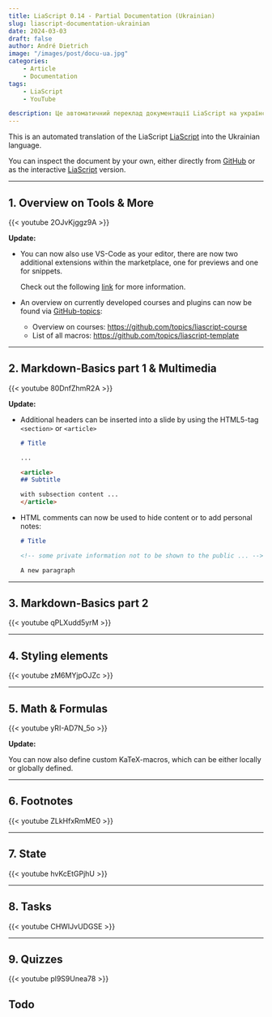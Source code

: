 ```yaml
---
title: LiaScript 0.14 - Partial Documentation (Ukrainian)
slug: liascript-documentation-ukrainian
date: 2024-03-03
draft: false
author: André Dietrich
image: "/images/post/docu-ua.jpg"
categories:
    - Article
    - Documentation
tags:
    - LiaScript
    - YouTube

description: Це автоматичний переклад документації LiaScript на українську мову.
---
```


This is an automated translation of the LiaScript [LiaScript](https://LiaScript.github.io) into the Ukrainian language.

You can inspect the document by your own, either directly from [GitHub](https://github.com/liaScript/docs) or as the interactive [LiaScript](https://liascript.github.io/course/?https://raw.githubusercontent.com/liaScript/docs/master/README.md) version.

---

## 1. Overview on Tools & More

{{< youtube 2OJvKjggz9A >}}

__Update:__

* You can now also use VS-Code as your editor, there are now two additional extensions within the marketplace, one for previews and one for snippets.

  Check out the following [link](https://aizac.herokuapp.com/install-visual-studio-code-with-liascript/) for more information.

* An overview on currently developed courses and plugins can now be found via [GitHub-topics](https://github.com/topics):

  - Overview on courses: https://github.com/topics/liascript-course
  - List of all macros: https://github.com/topics/liascript-template


---
## 2. Markdown-Basics part 1 & Multimedia

{{< youtube 80DnfZhmR2A >}}

__Update:__

* Additional headers can be inserted into a slide by using the HTML5-tag `<section>` or `<article>`

  ``` markdown
  # Title

  ...

  <article>
  ## Subtitle

  with subsection content ...
  </article>
  ```

* HTML comments can now be used to hide content or to add personal notes:

  ``` markdown
  # Title

  <!-- some private information not to be shown to the public ... -->

  A new paragraph
  ```

---

## 3. Markdown-Basics part 2

{{< youtube qPLXudd5yrM >}}

---

## 4. Styling elements

{{< youtube zM6MYjpOJZc >}}

---

## 5. Math & Formulas

{{< youtube yRI-AD7N_5o >}}

__Update:__

You can now also define custom KaTeX-macros, which can be either locally or globally defined.

---

## 6. Footnotes

{{< youtube ZLkHfxRmME0 >}}

---

## 7. State

{{< youtube hvKcEtGPjhU >}}

---

## 8. Tasks

{{< youtube CHWIJvUDGSE >}}

---

## 9. Quizzes

{{< youtube pl9S9Unea78 >}}

## Todo